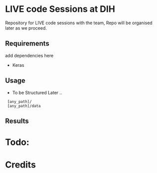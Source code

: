 # LIVE code Sessions at DIH 

Repository for LIVE code sessions with the team, Repo will be organised later as we proceed.

## Requirements
add dependencies here

* Keras


## Usage 

- To be Structured Later .. 

```
 [any_path]/
 [any_path]/data
```

## Results

# Todo:


# Credits


